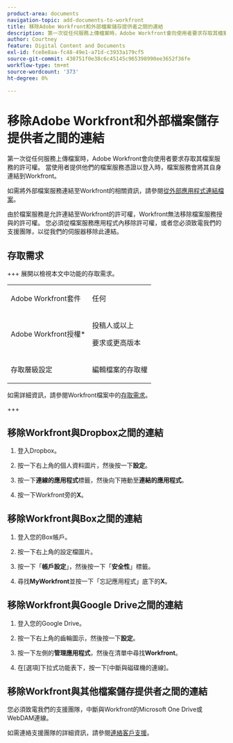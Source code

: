 ```yaml
---
product-area: documents
navigation-topic: add-documents-to-workfront
title: 移除Adobe Workfront和外部檔案儲存提供者之間的連結
description: 第一次從任何服務上傳檔案時，Adobe Workfront會向使用者要求存取其檔案服務的許可權。 當使用者提供他們的檔案服務憑證以登入時，檔案服務會將其自身連結到Workfront。
author: Courtney
feature: Digital Content and Documents
exl-id: fce8e8aa-fc48-49e1-a71d-c3933a179cf5
source-git-commit: 430751f0e38c6c45145c965398990ee3652f36fe
workflow-type: tm+mt
source-wordcount: '373'
ht-degree: 0%

---
```


# 移除Adobe Workfront和外部檔案儲存提供者之間的連結

第一次從任何服務上傳檔案時，Adobe Workfront會向使用者要求存取其檔案服務的許可權。 當使用者提供他們的檔案服務憑證以登入時，檔案服務會將其自身連結到Workfront。

如需將外部檔案服務連結至Workfront的相關資訊，請參閱[從外部應用程式連結檔案](../../documents/adding-documents-to-workfront/link-documents-from-external-apps.md)。

由於檔案服務是允許連結至Workfront的許可權，Workfront無法移除檔案服務授與的許可權。 您必須從檔案服務應用程式內移除許可權，或者您必須致電我們的支援團隊，以從我們的伺服器移除此連結。

## 存取需求

+++ 展開以檢視本文中功能的存取需求。

<table style="table-layout:auto"> 
 <col> 
 <col> 
 <tbody> 
  <tr> 
   <td role="rowheader">Adobe Workfront套件</td> 
   <td> <p> 任何</p> </td> 
  </tr> 
  <tr> 
   <td role="rowheader">Adobe Workfront授權*</td> 
   <td> 
   <p>投稿人或以上</p>
   <p>要求或更高版本</p> </td> 
  </tr> 
  <tr> 
   <td role="rowheader">存取層級設定</td> 
   <td> <p>編輯檔案的存取權</p>  </td> 
  </tr> 
 </tbody> 
</table>

如需詳細資訊，請參閱Workfront檔案中的[存取需求](/help/quicksilver/administration-and-setup/add-users/access-levels-and-object-permissions/access-level-requirements-in-documentation.md)。

+++

## 移除Workfront與Dropbox之間的連結

1. 登入Dropbox。
1. 按一下右上角的個人資料圖片，然後按一下&#x200B;**設定**。
1. 按一下&#x200B;**連線的應用程式**&#x200B;標籤，然後向下捲動至&#x200B;**連結的應用程式**。

1. 按一下Workfront旁的&#x200B;**X**。

## 移除Workfront與Box之間的連結

1. 登入您的Box帳戶。
1. 按一下右上角的設定檔圖片。
1. 按一下「**帳戶設定**」，然後按一下「**安全性**」標籤。

1. 尋找&#x200B;**MyWorkfront**&#x200B;並按一下「忘記應用程式」底下的&#x200B;**X**。

## 移除Workfront與Google Drive之間的連結

1. 登入您的Google Drive。
1. 按一下右上角的齒輪圖示，然後按一下&#x200B;**設定**。
1. 按一下左側的&#x200B;**管理應用程式**，然後在清單中尋找&#x200B;**Workfront**。

1. 在[選項]下拉式功能表下，按一下[中斷與磁碟機的連線]。**&#x200B;**

## 移除Workfront與其他檔案儲存提供者之間的連結

您必須致電我們的支援團隊，中斷與Workfront的Microsoft One Drive或WebDAM連線。

如需連絡支援團隊的詳細資訊，請參閱[連絡客戶支援](../../workfront-basics/tips-tricks-and-troubleshooting/contact-customer-support.md)。
